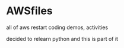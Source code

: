 # AWSfiles
all of aws restart coding demos, activities

decided to relearn python and this is part of it
